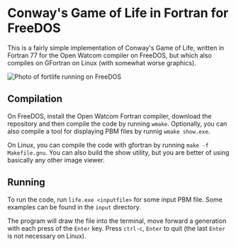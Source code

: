 # Conway's Game of Life in Fortran for FreeDOS

This is a fairly simple implementation of Conway's Game of Life, written in Fortran 77 for the Open Watcom compiler on FreeDOS, but which also compiles on GFortran on Linux (with somewhat worse graphics).

![Photo of fortlife running on FreeDOS](https://pbs.twimg.com/media/DBexs7TW0AIRzaK.jpg:large)

## Compilation

On FreeDOS, install the Open Watcom Fortran compiler, download the repository and then compile the code by running `wmake`.  Optionally, you can also compile a tool for displaying PBM files by runnig `wmake show.exe`.

On Linux, you can compile the code with gfortran by running `make -f Makefile.gnu`.  You can also build the show utility, but you are better of using basically any other image viewer.

## Running

To run the code, run `life.exe <inputfile>` for some input PBM file.  Some examples can be found in the `input` directory.

The program will draw the file into the terminal, move forward a generation with each press of the `Enter` key. Press `ctrl-c`, `Enter` to quit (the last `Enter` is not necessary on Linux).
